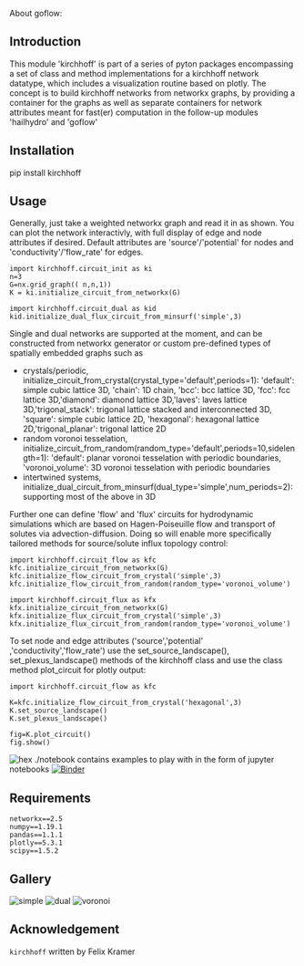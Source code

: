 About goflow: 
##  Introduction
This module 'kirchhoff' is part of a series of pyton packages encompassing a set of class and method implementations for a kirchhoff network datatype, which includes a visualization routine based on plotly. The concept is to build kirchhoff networks from networkx graphs, by providing a container for the graphs as well as separate containers for network attributes meant for fast(er) computation in the follow-up modules 'hailhydro' and 'goflow'
##  Installation
pip install kirchhoff

##  Usage
Generally, just take a weighted networkx graph and read it in as shown. You can plot the network interactivly, with full display of edge and node attributes if desired. Default attributes are 'source'/'potential' for nodes and 'conductivity'/'flow_rate' for edges.

```
import kirchhoff.circuit_init as ki
n=3
G=nx.grid_graph(( n,n,1))
K = ki.initialize_circuit_from_networkx(G)

import kirchhoff.circuit_dual as kid
kid.initialize_dual_flux_circuit_from_minsurf('simple',3)

```

Single and dual networks are supported at the moment, and can be constructed from networkx generator or custom pre-defined types of spatially embedded graphs such as  
- crystals/periodic, initialize_circuit_from_crystal(crystal_type='default',periods=1): 'default': simple cubic lattice 3D, 'chain': 1D chain, 'bcc': bcc lattice 3D,  'fcc': fcc lattice 3D,'diamond': diamond lattice 3D,'laves': laves lattice 3D,'trigonal_stack': trigonal lattice stacked and interconnected 3D, 'square': simple cubic lattice 2D, 'hexagonal': hexagonal lattice 2D,'trigonal_planar': trigonal lattice 2D
-  random voronoi tesselation, initialize_circuit_from_random(random_type='default',periods=10,sidelength=1):  'default': planar voronoi tesselation with periodic boundaries,  'voronoi_volume': 3D voronoi tesselation with periodic boundaries
-   intertwined systems, initialize_dual_circuit_from_minsurf(dual_type='simple',num_periods=2): supporting most of the above in 3D

Further one can define 'flow' and 'flux' circuits for hydrodynamic simulations which are based on Hagen-Poiseuille flow and transport of solutes via advection-diffusion. Doing so will enable more specifically tailored methods for source/solute influx topology control:
```
import kirchhoff.circuit_flow as kfc
kfc.initialize_circuit_from_networkx(G)
kfc.initialize_flow_circuit_from_crystal('simple',3)
kfc.initialize_flow_circuit_from_random(random_type='voronoi_volume')

import kirchhoff.circuit_flux as kfx
kfx.initialize_circuit_from_networkx(G)
kfx.initialize_flux_circuit_from_crystal('simple',3)
kfx.initialize_flux_circuit_from_random(random_type='voronoi_volume')
```

To set node and edge attributes ('source','potential' ,'conductivity','flow_rate') use the set_source_landscape(), set_plexus_landscape() methods of the kirchhoff class and use the class method plot_circuit for plotly output:
```
import kirchhoff.circuit_flow as kfc

K=kfc.initialize_flow_circuit_from_crystal('hexagonal',3)
K.set_source_landscape()
K.set_plexus_landscape()

fig=K.plot_circuit()
fig.show()
```
![hex](./gallery/hexagonal.png)
./notebook contains examples to play with in the form of jupyter notebooks
[![Binder](https://mybinder.org/badge_logo.svg)](https://mybinder.org/v2/gh/felixk1990/kirchhoff-circuits/HEAD)
##  Requirements
```
networkx==2.5
numpy==1.19.1
pandas==1.1.1
plotly==5.3.1
scipy==1.5.2
```
## Gallery
![simple](./gallery/simplecubic3d.png)
![dual](./gallery/duallaves.png)
![voronoi](./gallery/voronoi3d.png)
## Acknowledgement
```kirchhoff``` written by Felix Kramer
